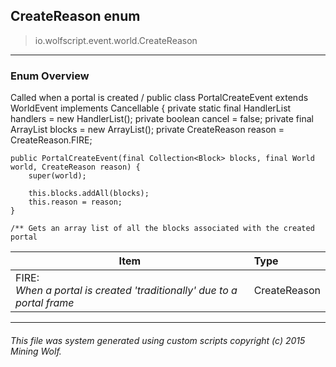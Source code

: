 ## CreateReason __enum__

>io.wolfscript.event.world.CreateReason

---

### Enum Overview

Called when a portal is created /
public class PortalCreateEvent extends WorldEvent implements Cancellable {
    private static final HandlerList handlers = new HandlerList();
    private boolean cancel = false;
    private final ArrayList<Block> blocks = new ArrayList<Block>();
    private CreateReason reason = CreateReason.FIRE;

    public PortalCreateEvent(final Collection<Block> blocks, final World world, CreateReason reason) {
        super(world);

        this.blocks.addAll(blocks);
        this.reason = reason;
    }

    /** Gets an array list of all the blocks associated with the created portal

Item | Type   
--- | :--- 
FIRE: <br> _When a portal is created 'traditionally' due to a portal frame_ | CreateReason



---



###### This file was system generated using custom scripts copyright (c) 2015 Mining Wolf.
	

